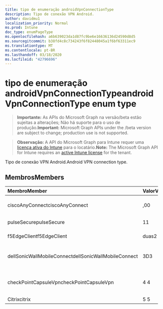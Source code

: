 ```yaml
---
title: tipo de enumeração androidVpnConnectionType
description: Tipo de conexão VPN Android.
author: davidmu1
localization_priority: Normal
ms.prod: Intune
doc_type: enumPageType
ms.openlocfilehash: a6b639023da1d87fc9be6e16636136d24590d8d5
ms.sourcegitcommit: b38fd4c8c734243f6f82448045a1f6bf63311ec9
ms.translationtype: MT
ms.contentlocale: pt-BR
ms.lasthandoff: 03/18/2020
ms.locfileid: "42796696"
---
```

# <a name="androidvpnconnectiontype-enum-type"></a><span data-ttu-id="05b23-103">tipo de enumeração androidVpnConnectionType</span><span class="sxs-lookup"><span data-stu-id="05b23-103">androidVpnConnectionType enum type</span></span>

> <span data-ttu-id="05b23-104">**Importante:** As APIs do Microsoft Graph na versão/beta estão sujeitas a alterações; Não há suporte para o uso de produção.</span><span class="sxs-lookup"><span data-stu-id="05b23-104">**Important:** Microsoft Graph APIs under the /beta version are subject to change; production use is not supported.</span></span>

> <span data-ttu-id="05b23-105">**Observação:** A API do Microsoft Graph para Intune requer uma [licença ativa do Intune](https://go.microsoft.com/fwlink/?linkid=839381) para o locatário.</span><span class="sxs-lookup"><span data-stu-id="05b23-105">**Note:** The Microsoft Graph API for Intune requires an [active Intune license](https://go.microsoft.com/fwlink/?linkid=839381) for the tenant.</span></span>

<span data-ttu-id="05b23-106">Tipo de conexão VPN Android.</span><span class="sxs-lookup"><span data-stu-id="05b23-106">Android VPN connection type.</span></span>

## <a name="members"></a><span data-ttu-id="05b23-107">Membros</span><span class="sxs-lookup"><span data-stu-id="05b23-107">Members</span></span>
|<span data-ttu-id="05b23-108">Membro</span><span class="sxs-lookup"><span data-stu-id="05b23-108">Member</span></span>|<span data-ttu-id="05b23-109">Valor</span><span class="sxs-lookup"><span data-stu-id="05b23-109">Value</span></span>|<span data-ttu-id="05b23-110">Descrição</span><span class="sxs-lookup"><span data-stu-id="05b23-110">Description</span></span>|
|:---|:---|:---|
|<span data-ttu-id="05b23-111">ciscoAnyConnect</span><span class="sxs-lookup"><span data-stu-id="05b23-111">ciscoAnyConnect</span></span>|<span data-ttu-id="05b23-112">,0</span><span class="sxs-lookup"><span data-stu-id="05b23-112">0</span></span>|<span data-ttu-id="05b23-113">Cisco AnyConnect.</span><span class="sxs-lookup"><span data-stu-id="05b23-113">Cisco AnyConnect.</span></span>|
|<span data-ttu-id="05b23-114">pulseSecure</span><span class="sxs-lookup"><span data-stu-id="05b23-114">pulseSecure</span></span>|<span data-ttu-id="05b23-115">1</span><span class="sxs-lookup"><span data-stu-id="05b23-115">1</span></span>|<span data-ttu-id="05b23-116">Pulso seguro.</span><span class="sxs-lookup"><span data-stu-id="05b23-116">Pulse Secure.</span></span>|
|<span data-ttu-id="05b23-117">f5EdgeClient</span><span class="sxs-lookup"><span data-stu-id="05b23-117">f5EdgeClient</span></span>|<span data-ttu-id="05b23-118">duas</span><span class="sxs-lookup"><span data-stu-id="05b23-118">2</span></span>|<span data-ttu-id="05b23-119">Cliente de borda F5.</span><span class="sxs-lookup"><span data-stu-id="05b23-119">F5 Edge Client.</span></span>|
|<span data-ttu-id="05b23-120">dellSonicWallMobileConnect</span><span class="sxs-lookup"><span data-stu-id="05b23-120">dellSonicWallMobileConnect</span></span>|<span data-ttu-id="05b23-121">3D</span><span class="sxs-lookup"><span data-stu-id="05b23-121">3</span></span>|<span data-ttu-id="05b23-122">Conexão móvel Dell SonicWALL.</span><span class="sxs-lookup"><span data-stu-id="05b23-122">Dell SonicWALL Mobile Connection.</span></span>|
|<span data-ttu-id="05b23-123">checkPointCapsuleVpn</span><span class="sxs-lookup"><span data-stu-id="05b23-123">checkPointCapsuleVpn</span></span>|<span data-ttu-id="05b23-124">4 </span><span class="sxs-lookup"><span data-stu-id="05b23-124">4</span></span>|<span data-ttu-id="05b23-125">Verificar VPN de cápsula de ponto.</span><span class="sxs-lookup"><span data-stu-id="05b23-125">Check Point Capsule VPN.</span></span>|
|<span data-ttu-id="05b23-126">Citrix</span><span class="sxs-lookup"><span data-stu-id="05b23-126">citrix</span></span>|<span data-ttu-id="05b23-127">5 </span><span class="sxs-lookup"><span data-stu-id="05b23-127">5</span></span>|<span data-ttu-id="05b23-128">Citrix</span><span class="sxs-lookup"><span data-stu-id="05b23-128">Citrix</span></span>|



